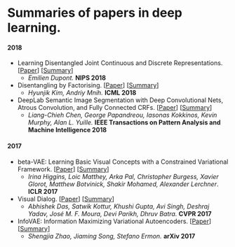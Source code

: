# Summaries of papers in deep learning.

#### 2018

- Learning Disentangled Joint Continuous and Discrete Representations. [[Paper](https://arxiv.org/abs/1804.00104)] [[Summary](Summaries/Learning%20Disentangled%20Joint%20Continuous%20and%20Discrete%20Representations.md)]
  - *Emilien Dupont.* **NIPS 2018**
- Disentangling by Factorising. [[Paper](https://arxiv.org/abs/1802.05983)] [[Summary](Summaries/Disentangling%20by%20Factorising.md)]
  - *Hyunjik Kim, Andriy Mnih.* **ICML 2018**
- DeepLab Semantic Image Segmentation with Deep Convolutional Nets, Atrous Convolution, and Fully Connected CRFs. [[Paper](https://ieeexplore.ieee.org/stamp/stamp.jsp?arnumber=7913730)] [[Summary](Summaries/DeepLab%20Semantic%20Image%20Segmentation%20with%20Deep%20Convolutional%20Nets,%20Atrous%20Convolution,%20and%20Fully%20Connected%20CRFs.md)]
  - *Liang-Chieh Chen, George Papandreou, Iasonas Kokkinos, Kevin Murphy, Alan L. Yuille.* **IEEE Transactions on Pattern Analysis and Machine Intelligence 2018**

#### 2017

- beta-VAE: Learning Basic Visual Concepts with a Constrained Variational Framework. [[Paper](https://openreview.net/references/pdf?id=Sy2fzU9gl)] [[Summary](Summaries/beta-VAE-Learning%20Basic%20Visual%20Concepts%20with%20a%20Constrained%20Variational%20Framework.md)]
  - *Irina Higgins, Loic Matthey, Arka Pal, Christopher Burgess, Xavier Glorot, Matthew Botvinick, Shakir Mohamed, Alexander Lerchner*. **ICLR 2017**
- Visual Dialog. [[Paper](https://arxiv.org/abs/1611.08669)] [[Summary](Summaries/Visual%20Dialog.md)]
  - *Abhishek Das, Satwik Kottur, Khushi Gupta, Avi Singh, Deshraj Yadav, José M. F. Moura, Devi Parikh, Dhruv Batra.* **CVPR 2017**
- InfoVAE: Information Maximizing Variational Autoencoders. [[Paper](https://arxiv.org/abs/1706.02262)] [[Summary](Summaries/InfoVAE-Information%20Maximizing%20Variational%20Autoencoders.md)]
  - *Shengjia Zhao, Jiaming Song, Stefano Ermon.* **arXiv 2017**

